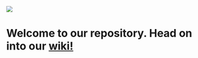 ![](https://github.com/KumosOy/Kumos/blob/master/assets/kumos_logo_horizontal.png)
# Welcome to our repository. Head on into our [wiki!](https://github.com/KumosOy/Kumos/wiki)
